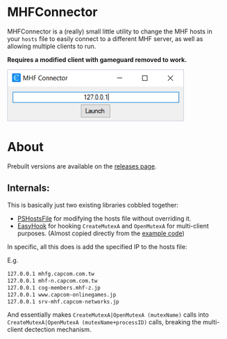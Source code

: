 # MHFConnector
MHFConnector is a (really) small little utility to change the MHF hosts in your `hosts` file to easily connect to a different MHF server, as well as allowing multiple clients to run.

**Requires a modified client with gameguard removed to work.**

![screenshot](https://github.com/Andoryuuta/MHFConnector/raw/master/ss/screenshot.png)

# About
Prebuilt versions are available on the [releases page](https://github.com/Andoryuuta/MHFConnector/releases).


## Internals:
This is basically just two existing libraries cobbled together:
* [PSHostsFile](https://github.com/fschwiet/PSHostsFile) for modifying the hosts file without overriding it.
* [EasyHook](https://github.com/EasyHook/EasyHook) for hooking `CreateMutexA` and `OpenMutexA` for multi-client purposes. (Almost copied directly from the [example code](https://github.com/EasyHook/EasyHook-Tutorials/tree/master/Managed/RemoteFileMonitor))


In specific, all this does is add the specified IP to the hosts file:

E.g.
```
127.0.0.1 mhfg.capcom.com.tw
127.0.0.1 mhf-n.capcom.com.tw
127.0.0.1 cog-members.mhf-z.jp
127.0.0.1 www.capcom-onlinegames.jp
127.0.0.1 srv-mhf.capcom-networks.jp
```

And essentially makes `CreateMutexA|OpenMutexA (mutexName)` calls into `CreateMutexA|OpenMutexA (mutexName+processID)` calls, breaking the multi-client dectection mechanism.
